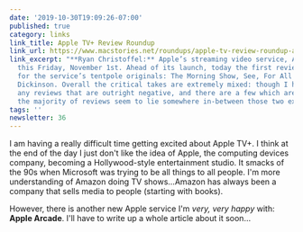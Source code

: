 ```yaml
---
date: '2019-10-30T19:09:26-07:00'
published: true
category: links
link_title: Apple TV+ Review Roundup
link_url: https://www.macstories.net/roundups/apple-tv-review-roundup-apples-originals-met-with-mixed-reception/
link_excerpt: "**Ryan Christoffel:** Apple’s streaming video service, Apple TV+, launches
  this Friday, November 1st. Ahead of its launch, today the first reviews dropped
  for the service’s tentpole originals: The Morning Show, See, For All Mankind, and
  Dickinson. Overall the critical takes are extremely mixed: though I haven’t seen
  any reviews that are outright negative, and there are a few which are very positive,
  the majority of reviews seem to lie somewhere in-between those two extremes."
tags: ''
newsletter: 36
---
```


I am having a really difficult time getting excited about Apple TV+. I think at the end of the day I just don't like the idea of Apple, the computing devices company, becoming a Hollywood-style entertainment studio. It smacks of the 90s when Microsoft was trying to be all things to all people. I'm more understanding of Amazon doing TV shows…Amazon has always been a company that sells media to people (starting with books).

However, there is another new Apple service I'm *very, very happy* with: **Apple Arcade**. I'll have to write up a whole article about it soon…
